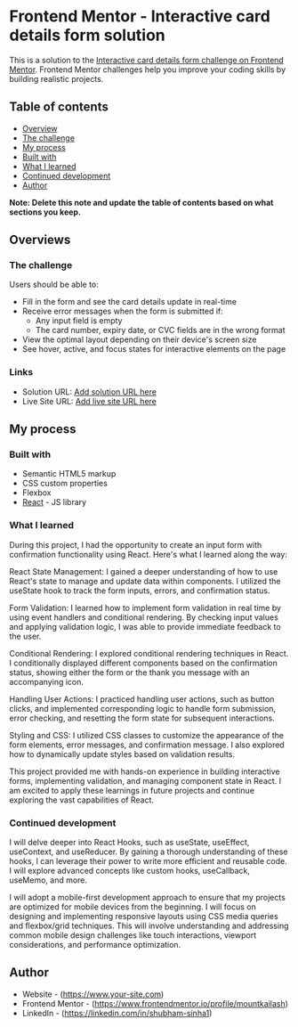# Frontend Mentor - Interactive card details form solution

This is a solution to the [Interactive card details form challenge on Frontend Mentor](https://www.frontendmentor.io/challenges/interactive-card-details-form-XpS8cKZDWw). Frontend Mentor challenges help you improve your coding skills by building realistic projects. 

## Table of contents

-   [Overview](#overview)
-   [The challenge](#the-challenge)
-   [My process](#my-process)
-   [Built with](#built-with)
-   [What I learned](#what-i-learned)
-   [Continued development](#continued-development)
-   [Author](#author)

**Note: Delete this note and update the table of contents based on what sections you keep.**

## Overviews

### The challenge

Users should be able to:

- Fill in the form and see the card details update in real-time
- Receive error messages when the form is submitted if:
  - Any input field is empty
  - The card number, expiry date, or CVC fields are in the wrong format
- View the optimal layout depending on their device's screen size
- See hover, active, and focus states for interactive elements on the page


### Links

- Solution URL: [Add solution URL here](https://your-solution-url.com)
- Live Site URL: [Add live site URL here](https://your-live-site-url.com)

## My process

### Built with

- Semantic HTML5 markup
- CSS custom properties
- Flexbox
- [React](https://reactjs.org/) - JS library


### What I learned

During this project, I had the opportunity to create an input form with confirmation functionality using React. Here's what I learned along the way:

React State Management: I gained a deeper understanding of how to use React's state to manage and update data within components. I utilized the useState hook to track the form inputs, errors, and confirmation status.

Form Validation: I learned how to implement form validation in real time by using event handlers and conditional rendering. By checking input values and applying validation logic, I was able to provide immediate feedback to the user.

Conditional Rendering: I explored conditional rendering techniques in React. I conditionally displayed different components based on the confirmation status, showing either the form or the thank you message with an accompanying icon.

Handling User Actions: I practiced handling user actions, such as button clicks, and implemented corresponding logic to handle form submission, error checking, and resetting the form state for subsequent interactions.

Styling and CSS: I utilized CSS classes to customize the appearance of the form elements, error messages, and confirmation message. I also explored how to dynamically update styles based on validation results.

This project provided me with hands-on experience in building interactive forms, implementing validation, and managing component state in React. I am excited to apply these learnings in future projects and continue exploring the vast capabilities of React.

### Continued development
I will delve deeper into React Hooks, such as useState, useEffect, useContext, and useReducer. By gaining a thorough understanding of these hooks, I can leverage their power to write more efficient and reusable code. I will explore advanced concepts like custom hooks, useCallback, useMemo, and more.

I will adopt a mobile-first development approach to ensure that my projects are optimized for mobile devices from the beginning. I will focus on designing and implementing responsive layouts using CSS media queries and flexbox/grid techniques. This will involve understanding and addressing common mobile design challenges like touch interactions, viewport considerations, and performance optimization.

## Author

- Website - (https://www.your-site.com)
- Frontend Mentor - (https://www.frontendmentor.io/profile/mountkailash)
- LinkedIn - (https://linkedin.com/in/shubham-sinha1)




